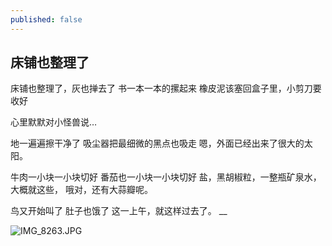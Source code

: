 ```yaml
---
published: false
---
```

## 床铺也整理了

床铺也整理了，灰也掸去了
书一本一本的摞起来
橡皮泥该塞回盒子里，小剪刀要收好

心里默默对小怪兽说…

地一遍遍擦干净了
吸尘器把最细微的黑点也吸走
嗯，外面已经出来了很大的太阳。

牛肉一小块一小块切好
番茄也一小块一小块切好
盐，黑胡椒粒，一整瓶矿泉水，
大概就这些，
哦对，还有大蒜瓣呢。

鸟又开始叫了
肚子也饿了
这一上午，就这样过去了。
__

![IMG_8263.JPG]({{site.baseurl}}/_posts/IMG_8263.JPG)

